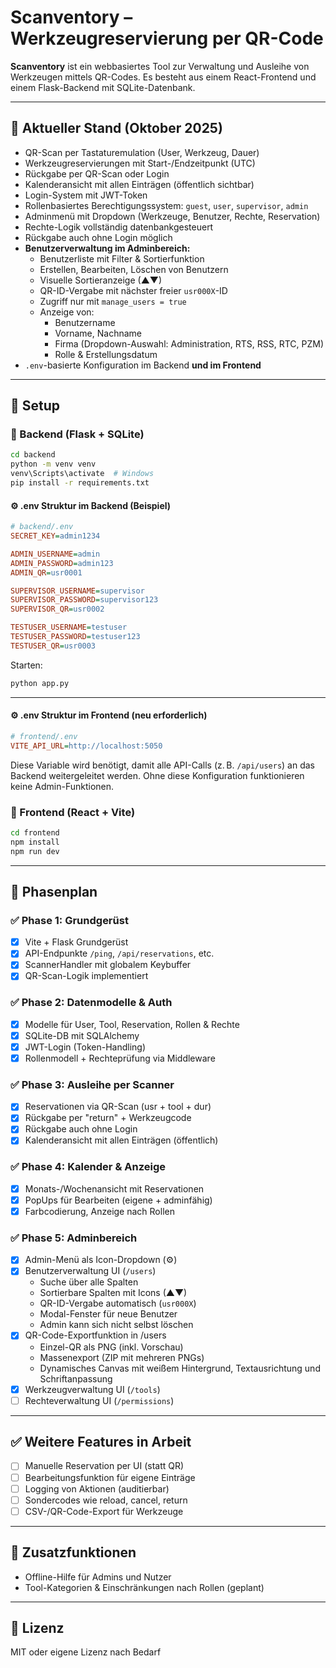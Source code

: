 # Scanventory – Werkzeugreservierung per QR-Code

**Scanventory** ist ein webbasiertes Tool zur Verwaltung und Ausleihe von Werkzeugen mittels QR-Codes. Es besteht aus einem React-Frontend und einem Flask-Backend mit SQLite-Datenbank.

---

## 📆 Aktueller Stand (Oktober 2025)

- QR-Scan per Tastaturemulation (User, Werkzeug, Dauer)
- Werkzeugreservierungen mit Start-/Endzeitpunkt (UTC)
- Rückgabe per QR-Scan oder Login
- Kalenderansicht mit allen Einträgen (öffentlich sichtbar)
- Login-System mit JWT-Token
- Rollenbasiertes Berechtigungssystem: `guest`, `user`, `supervisor`, `admin`
- Adminmenü mit Dropdown (Werkzeuge, Benutzer, Rechte, Reservation)
- Rechte-Logik vollständig datenbankgesteuert
- Rückgabe auch ohne Login möglich
- **Benutzerverwaltung im Adminbereich:**
  - Benutzerliste mit Filter & Sortierfunktion
  - Erstellen, Bearbeiten, Löschen von Benutzern
  - Visuelle Sortieranzeige (▲▼)
  - QR-ID-Vergabe mit nächster freier `usr000X`-ID
  - Zugriff nur mit `manage_users = true`
  - Anzeige von:
    - Benutzername
    - Vorname, Nachname
    - Firma (Dropdown-Auswahl: Administration, RTS, RSS, RTC, PZM)
    - Rolle & Erstellungsdatum
- `.env`-basierte Konfiguration im Backend **und im Frontend**

---

## 🔧 Setup

### 🔹 Backend (Flask + SQLite)

```bash
cd backend
python -m venv venv
venv\Scripts\activate  # Windows
pip install -r requirements.txt
```

#### ⚙️ .env Struktur im Backend (Beispiel)

```ini
# backend/.env
SECRET_KEY=admin1234

ADMIN_USERNAME=admin
ADMIN_PASSWORD=admin123
ADMIN_QR=usr0001

SUPERVISOR_USERNAME=supervisor
SUPERVISOR_PASSWORD=supervisor123
SUPERVISOR_QR=usr0002

TESTUSER_USERNAME=testuser
TESTUSER_PASSWORD=testuser123
TESTUSER_QR=usr0003
```

Starten:

```bash
python app.py
```

---

#### ⚙️ .env Struktur im Frontend (neu erforderlich)

```ini
# frontend/.env
VITE_API_URL=http://localhost:5050
```

Diese Variable wird benötigt, damit alle API-Calls (z. B. `/api/users`) an das Backend weitergeleitet werden. Ohne diese Konfiguration funktionieren keine Admin-Funktionen.

### 🔹 Frontend (React + Vite)

```bash
cd frontend
npm install
npm run dev
```

---

## 🚧 Phasenplan

### ✅ Phase 1: Grundgerüst

- [x] Vite + Flask Grundgerüst
- [x] API-Endpunkte `/ping`, `/api/reservations`, etc.
- [x] ScannerHandler mit globalem Keybuffer
- [x] QR-Scan-Logik implementiert

### ✅ Phase 2: Datenmodelle & Auth

- [x] Modelle für User, Tool, Reservation, Rollen & Rechte
- [x] SQLite-DB mit SQLAlchemy
- [x] JWT-Login (Token-Handling)
- [x] Rollenmodell + Rechteprüfung via Middleware

### ✅ Phase 3: Ausleihe per Scanner

- [x] Reservationen via QR-Scan (usr + tool + dur)
- [x] Rückgabe per "return" + Werkzeugcode
- [x] Rückgabe auch ohne Login
- [x] Kalenderansicht mit allen Einträgen (öffentlich)

### ✅ Phase 4: Kalender & Anzeige

- [x] Monats-/Wochenansicht mit Reservationen
- [x] PopUps für Bearbeiten (eigene + adminfähig)
- [x] Farbcodierung, Anzeige nach Rollen

### ✅ Phase 5: Adminbereich

- [x] Admin-Menü als Icon-Dropdown (⚙️)
- [x] Benutzerverwaltung UI (`/users`)
  - Suche über alle Spalten
  - Sortierbare Spalten mit Icons (▲▼)
  - QR-ID-Vergabe automatisch (`usr000X`)
  - Modal-Fenster für neue Benutzer
  - Admin kann sich nicht selbst löschen
- [x] QR-Code-Exportfunktion in /users
  - Einzel-QR als PNG (inkl. Vorschau)
  - Massenexport (ZIP mit mehreren PNGs)
  - Dynamisches Canvas mit weißem Hintergrund, Textausrichtung und Schriftanpassung
- [x] Werkzeugverwaltung UI (`/tools`)
- [ ] Rechteverwaltung UI (`/permissions`)

---

## ✅ Weitere Features in Arbeit

- [ ] Manuelle Reservation per UI (statt QR)
- [ ] Bearbeitungsfunktion für eigene Einträge
- [ ] Logging von Aktionen (auditierbar)
- [ ] Sondercodes wie reload, cancel, return
- [ ] CSV-/QR-Code-Export für Werkzeuge

---

## 🔲 Zusatzfunktionen

- Offline-Hilfe für Admins und Nutzer
- Tool-Kategorien & Einschränkungen nach Rollen (geplant)

---

## 📄 Lizenz

MIT oder eigene Lizenz nach Bedarf

